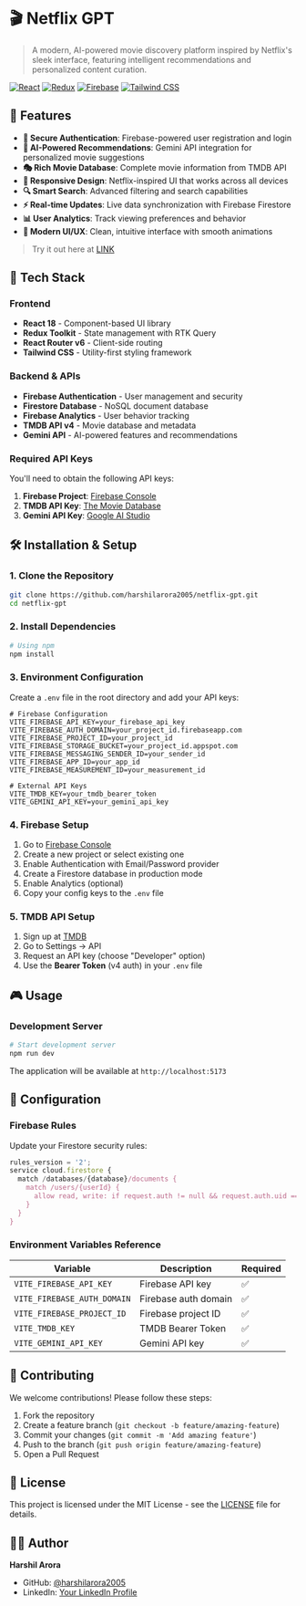 # 🎬 Netflix GPT

> A modern, AI-powered movie discovery platform inspired by Netflix's sleek interface, featuring intelligent recommendations and personalized content curation.

[![React](https://img.shields.io/badge/React-18.x-blue.svg)](https://reactjs.org/)
[![Redux](https://img.shields.io/badge/Redux-Toolkit-purple.svg)](https://redux-toolkit.js.org/)
[![Firebase](https://img.shields.io/badge/Firebase-9.x-orange.svg)](https://firebase.google.com/)
[![Tailwind CSS](https://img.shields.io/badge/Tailwind-CSS-cyan.svg)](https://tailwindcss.com/)

## 🌟 Features

- **🔐 Secure Authentication**: Firebase-powered user registration and login
- **🤖 AI-Powered Recommendations**: Gemini API integration for personalized movie suggestions
- **🎭 Rich Movie Database**: Complete movie information from TMDB API
- **📱 Responsive Design**: Netflix-inspired UI that works across all devices
- **🔍 Smart Search**: Advanced filtering and search capabilities
- **⚡ Real-time Updates**: Live data synchronization with Firebase Firestore
- **📊 User Analytics**: Track viewing preferences and behavior
- **🎨 Modern UI/UX**: Clean, intuitive interface with smooth animations

> Try it out here at [LINK](moviegpt-90547.web.app)
## 🚀 Tech Stack

### Frontend
- **React 18** - Component-based UI library
- **Redux Toolkit** - State management with RTK Query
- **React Router v6** - Client-side routing
- **Tailwind CSS** - Utility-first styling framework

### Backend & APIs
- **Firebase Authentication** - User management and security
- **Firestore Database** - NoSQL document database
- **Firebase Analytics** - User behavior tracking
- **TMDB API v4** - Movie database and metadata
- **Gemini API** - AI-powered features and recommendations

### Required API Keys

You'll need to obtain the following API keys:

1. **Firebase Project**: [Firebase Console](https://console.firebase.google.com/)
2. **TMDB API Key**: [The Movie Database](https://www.themoviedb.org/settings/api)
3. **Gemini API Key**: [Google AI Studio](https://makersuite.google.com/app/apikey)

## 🛠️ Installation & Setup

### 1. Clone the Repository

```bash
git clone https://github.com/harshilarora2005/netflix-gpt.git
cd netflix-gpt
```

### 2. Install Dependencies

```bash
# Using npm
npm install
```

### 3. Environment Configuration

Create a `.env` file in the root directory and add your API keys:

```env
# Firebase Configuration
VITE_FIREBASE_API_KEY=your_firebase_api_key
VITE_FIREBASE_AUTH_DOMAIN=your_project_id.firebaseapp.com
VITE_FIREBASE_PROJECT_ID=your_project_id
VITE_FIREBASE_STORAGE_BUCKET=your_project_id.appspot.com
VITE_FIREBASE_MESSAGING_SENDER_ID=your_sender_id
VITE_FIREBASE_APP_ID=your_app_id
VITE_FIREBASE_MEASUREMENT_ID=your_measurement_id

# External API Keys
VITE_TMDB_KEY=your_tmdb_bearer_token
VITE_GEMINI_API_KEY=your_gemini_api_key
```

### 4. Firebase Setup

1. Go to [Firebase Console](https://console.firebase.google.com/)
2. Create a new project or select existing one
3. Enable Authentication with Email/Password provider
4. Create a Firestore database in production mode
5. Enable Analytics (optional)
6. Copy your config keys to the `.env` file

### 5. TMDB API Setup

1. Sign up at [TMDB](https://www.themoviedb.org/signup)
2. Go to Settings → API
3. Request an API key (choose "Developer" option)
4. Use the **Bearer Token** (v4 auth) in your `.env` file

## 🎮 Usage

### Development Server

```bash
# Start development server
npm run dev
```

The application will be available at `http://localhost:5173`

## 🔧 Configuration

### Firebase Rules

Update your Firestore security rules:

```javascript
rules_version = '2';
service cloud.firestore {
  match /databases/{database}/documents {
    match /users/{userId} {
      allow read, write: if request.auth != null && request.auth.uid == userId;
    }
  }
}
```

### Environment Variables Reference

| Variable | Description | Required |
|----------|-------------|----------|
| `VITE_FIREBASE_API_KEY` | Firebase API key | ✅ |
| `VITE_FIREBASE_AUTH_DOMAIN` | Firebase auth domain | ✅ |
| `VITE_FIREBASE_PROJECT_ID` | Firebase project ID | ✅ |
| `VITE_TMDB_KEY` | TMDB Bearer Token | ✅ |
| `VITE_GEMINI_API_KEY` | Gemini API key | ✅ |

## 🤝 Contributing

We welcome contributions! Please follow these steps:

1. Fork the repository
2. Create a feature branch (`git checkout -b feature/amazing-feature`)
3. Commit your changes (`git commit -m 'Add amazing feature'`)
4. Push to the branch (`git push origin feature/amazing-feature`)
5. Open a Pull Request

## 📄 License

This project is licensed under the MIT License - see the [LICENSE](LICENSE) file for details.

## 👨‍💻 Author

**Harshil Arora**
- GitHub: [@harshilarora2005](https://github.com/harshilarora2005)
- LinkedIn: [Your LinkedIn Profile](https://linkedin.com/in/your-profile)

